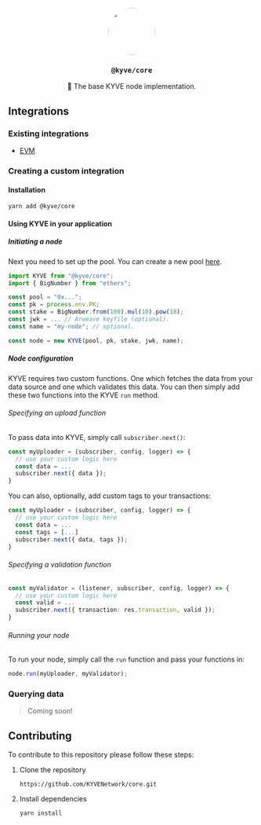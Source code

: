 <p align="center">
  <a href="https://kyve.network">
    <img src="https://user-images.githubusercontent.com/62398724/137493477-63868209-a19b-4efa-9413-f06d41197d6d.png" style="border-radius: 50%" height="96">
  </a>
  <h3 align="center"><code>@kyve/core</code></h3>
  <p align="center">🚀 The base KYVE node implementation.</p>
</p>

## Integrations

### Existing integrations

- [EVM](https://github.com/KYVENetwork/evm)

### Creating a custom integration

#### Installation

```
yarn add @kyve/core
```

#### Using KYVE in your application

##### Initiating a node

Next you need to set up the pool. You can create a new pool [here](https://app.kyve.network).

```ts
import KYVE from "@kyve/core";
import { BigNumber } from "ethers";

const pool = "0x...";
const pk = process.env.PK;
const stake = BigNumber.from(100).mul(10).pow(18);
const jwk = ... // Arweave keyfile (optional).
const name = "my-node"; // optional.

const node = new KYVE(pool, pk, stake, jwk, name);
```

##### Node configuration

KYVE requires two custom functions. One which fetches the data from your data source and one which validates this data. You can then simply add these two functions into the KYVE `run` method.

###### Specifying an upload function

To pass data into KYVE, simply call `subscriber.next()`:

```ts
const myUploader = (subscriber, config, logger) => {
  // use your custom logic here
  const data = ...
  subscriber.next({ data });
}
```

You can also, optionally, add custom tags to your transactions:

```ts
const myUploader = (subscriber, config, logger) => {
  // use your custom logic here
  const data = ...
  const tags = [...]
  subscriber.next({ data, tags });
}
```

###### Specifying a validation function

```ts
const myValidator = (listener, subscriber, config, logger) => {
  // use your custom logic here
  const valid = ...
  subscriber.next({ transaction: res.transaction, valid });
}
```

###### Running your node

To run your node, simply call the `run` function and pass your functions in:

```ts
node.run(myUploader, myValidator);
```

### Querying data

> Coming soon!

## Contributing

To contribute to this repository please follow these steps:

1.  Clone the repository
    ```
    https://github.com/KYVENetwork/core.git
    ```
2.  Install dependencies
    ```
    yarn install
    ```
